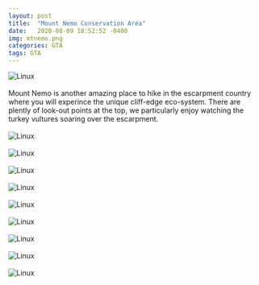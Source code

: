 ```yaml
---
layout: post
title:  "Mount Nemo Conservation Area"
date:   2020-08-09 18:52:52 -0400
img: mtnemo.png
categories: GTA
tags: GTA
---
```


![Linux]({{site.baseurl}}/images/mtnemo.png)
<br>
<br>
Mount Nemo is another amazing place to hike in the escarpment country where you will experince the unique cliff-edge eco-system. There are plently of look-out points at the top, we particularly enjoy watching the turkey vultures soaring over the escarpment.
<br>
<br>
![Linux]({{site.baseurl}}/images/mtnemo1.jpg)
<br>
<br>
![Linux]({{site.baseurl}}/images/mtnemo2.jpg)
<br>
<br>
![Linux]({{site.baseurl}}/images/mtnemo3.jpg)
<br>
<br>
![Linux]({{site.baseurl}}/images/mtnemo4.jpg)
<br>
<br>
![Linux]({{site.baseurl}}/images/mtnemo5.jpg)
<br>
<br>
![Linux]({{site.baseurl}}/images/mtnemo6.jpg)
<br>
<br>
![Linux]({{site.baseurl}}/images/mtnemo7.jpg)
<br>
<br>
![Linux]({{site.baseurl}}/images/mtnemo8.jpg)
<br>
<br>
![Linux]({{site.baseurl}}/images/mtnemo9.jpg)
